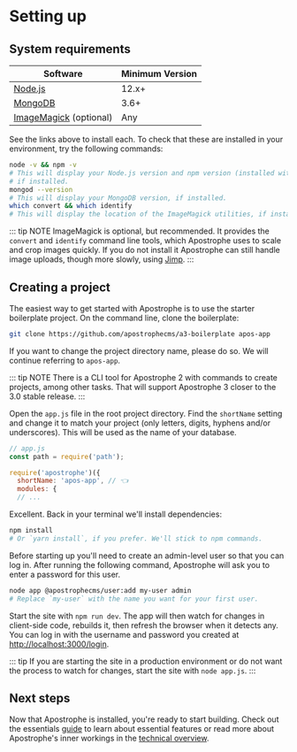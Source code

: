# Setting up

## System requirements

| Software | Minimum Version |
| ------------- | ------------- |
| [Node.js](https://nodejs.org/en/) | 12.x+ |
| [MongoDB](https://docs.mongodb.com/manual/administration/install-community/)  | 3.6+ |
| [ImageMagick](https://imagemagick.org/script/download.php#macosx) (optional) | Any |

See the links above to install each. To check that these are installed in your environment, try the following commands:

```bash
node -v && npm -v
# This will display your Node.js version and npm version (installed with Node),
# if installed.
mongod --version
# This will display your MongoDB version, if installed.
which convert && which identify
# This will display the location of the ImageMagick utilities, if installed.
```

::: tip NOTE
ImageMagick is optional, but recommended. It provides the `convert` and `identify` command line tools, which Apostrophe uses to scale and crop images quickly. If you do not install it Apostrophe can still handle image uploads, though more slowly, using [Jimp](https://www.npmjs.com/package/jimp).
:::

<!-- ## TODO: The Apostrophe CLI tool -->

## Creating a project

<!-- TODO: Update with CLI info when ready. -->
The easiest way to get started with Apostrophe is to use the starter boilerplate project. On the command line, clone the boilerplate:

```bash
git clone https://github.com/apostrophecms/a3-boilerplate apos-app
```

If you want to change the project directory name, please do so. We will continue referring to `apos-app`.

::: tip NOTE
There is a CLI tool for Apostrophe 2 with commands to create projects, among other tasks. That will support Apostrophe 3 closer to the 3.0 stable release.
:::

Open the `app.js` file in the root project directory. Find the `shortName` setting and change it to match your project (only letters, digits, hyphens and/or underscores). This will be used as the name of your database.

```javascript
// app.js
const path = require('path');

require('apostrophe')({
  shortName: 'apos-app', // 👈
  modules: {
  // ...
```

Excellent. Back in your terminal we'll install dependencies:

```bash
npm install
# Or `yarn install`, if you prefer. We'll stick to npm commands.
```

Before starting up you'll need to create an admin-level user so that you can log in. After running the following command, Apostrophe will ask you to enter a password for this user.

```bash
node app @apostrophecms/user:add my-user admin
# Replace `my-user` with the name you want for your first user.
```

Start the site with `npm run dev`. The app will then watch for changes in client-side code, rebuilds it, then refresh the browser when it detects any. You can log in with the username and password you created at [http://localhost:3000/login](http://localhost:3000/login).

::: tip
If you are starting the site in a production environment or do not want the process to watch for changes, start the site with `node app.js`.
:::

## Next steps

Now that Apostrophe is installed, you're ready to start building. Check out the essentials [guide](/guide/) to learn about essential features or read more about Apostrophe's inner workings in the [technical overview](/guide/technical-overview.md).
